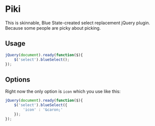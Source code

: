 Piki
===========

This is skinnable, Blue State-created select replacement jQuery plugin. Because some people are picky about picking.

## Usage

```javascript
jQuery(document).ready(function($){
    $('select').blueSelect();
});
```

## Options

Right now the only option is `icon` which you use like this:

```javascript
jQuery(document).ready(function($){
    $('select').blueSelect({
        'icon' : '&caron;'
    });
});
```